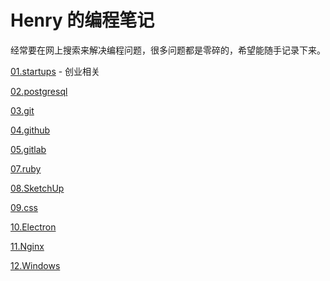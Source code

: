 # Henry 的编程笔记

经常要在网上搜索来解决编程问题，很多问题都是零碎的，希望能随手记录下来。

[01.startups](01.startups) - 创业相关

[02.postgresql](02.postgresql)

[03.git](03.git)

[04.github](04.github)

[05.gitlab](05.gitlab)

[07.ruby](07.ruby)

[08.SketchUp](08.SketchUp)

[09.css](09.css)

[10.Electron](10.Electron)

[11.Nginx](11.Nginx)

[12.Windows](12.Windows)




